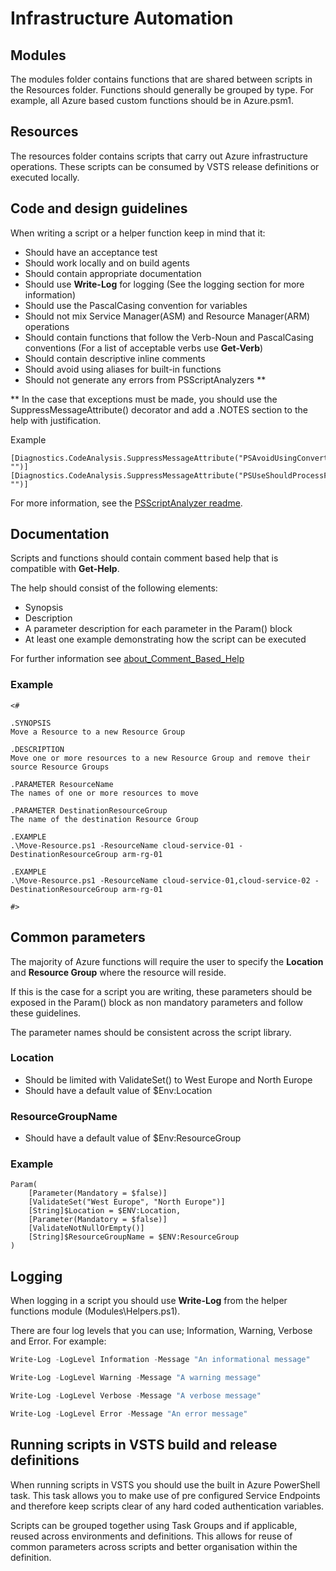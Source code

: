 # Infrastructure Automation

## Modules
The modules folder contains functions that are shared between scripts in the Resources folder. Functions should generally be grouped by type. For example, all Azure based custom functions should be in Azure.psm1.

## Resources
The resources folder contains scripts that carry out Azure infrastructure operations. These scripts can be consumed by VSTS release definitions or executed locally.

## Code and design guidelines

When writing a script or a helper function keep in mind that it:

* Should have an acceptance test
* Should work locally and on build agents
* Should contain appropriate documentation
* Should use **Write-Log** for logging (See the logging section for more information)
* Should use the PascalCasing convention for variables
* Should not mix Service Manager(ASM) and Resource Manager(ARM) operations
* Should contain functions that follow the Verb-Noun and PascalCasing conventions (For a list of acceptable verbs use **Get-Verb**)
* Should contain descriptive inline comments
* Should avoid using aliases for built-in functions
* Should not generate any errors from PSScriptAnalyzers **

** In the case that exceptions must be made, you should use the SuppressMessageAttribute() decorator and add a .NOTES section to the help with justification.

Example
```
[Diagnostics.CodeAnalysis.SuppressMessageAttribute("PSAvoidUsingConvertToSecureStringWithPlainText", "")]
[Diagnostics.CodeAnalysis.SuppressMessageAttribute("PSUseShouldProcessForStateChangingFunctions", "")]
```
For more information, see the [PSScriptAnalyzer readme](https://github.com/PowerShell/PSScriptAnalyzer#suppressing-rules).

## Documentation
Scripts and functions should contain comment based help that is compatible with **Get-Help**.

The help should consist of the following elements:
* Synopsis
* Description
* A parameter description for each parameter in the Param() block
* At least one example demonstrating how the script can be executed

For further information see [about_Comment_Based_Help](https://github.com/PowerShell/PowerShell-Docs/blob/staging/reference/5.1/Microsoft.PowerShell.Core/About/about_Comment_Based_Help.md)

### Example
```
<#

.SYNOPSIS
Move a Resource to a new Resource Group

.DESCRIPTION
Move one or more resources to a new Resource Group and remove their source Resource Groups

.PARAMETER ResourceName
The names of one or more resources to move

.PARAMETER DestinationResourceGroup
The name of the destination Resource Group

.EXAMPLE
.\Move-Resource.ps1 -ResourceName cloud-service-01 -DestinationResourceGroup arm-rg-01

.EXAMPLE
.\Move-Resource.ps1 -ResourceName cloud-service-01,cloud-service-02 -DestinationResourceGroup arm-rg-01

#>
```

## Common parameters
The majority of Azure functions will require the user to specify the **Location** and **Resource Group** where the resource will reside.

If this is the case for a script you are writing, these parameters should be exposed in the Param() block as non mandatory parameters and follow these guidelines.

The parameter names should be consistent across the script library.

### Location

* Should be limited with ValidateSet() to West Europe and North Europe
* Should have a default value of $Env:Location

### ResourceGroupName

* Should have a default value of $Env:ResourceGroup

### Example
```
Param(
    [Parameter(Mandatory = $false)]
    [ValidateSet("West Europe", "North Europe")]
    [String]$Location = $ENV:Location,
    [Parameter(Mandatory = $false)]
    [ValidateNotNullOrEmpty()]
    [String]$ResourceGroupName = $ENV:ResourceGroup    
)
```

## Logging
When logging in a script you should use **Write-Log** from the helper functions module (Modules\Helpers.ps1).

There are four log levels that you can use; Information, Warning, Verbose and Error. For example:

```PowerShell
Write-Log -LogLevel Information -Message "An informational message"

Write-Log -LogLevel Warning -Message "A warning message"

Write-Log -LogLevel Verbose -Message "A verbose message"

Write-Log -LogLevel Error -Message "An error message"
```

## Running scripts in VSTS build and release definitions
When running scripts in VSTS you should use the built in Azure PowerShell task. This task allows you to make use of pre configured Service Endpoints and therefore keep scripts clear of any hard coded authentication variables.

Scripts can be grouped together using Task Groups and if applicable, reused across environments and definitions. This allows for reuse of common parameters across scripts and better organisation within the definition.
